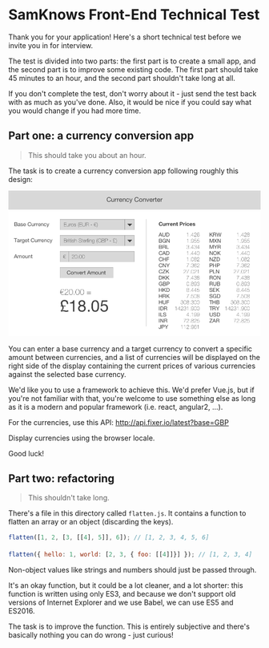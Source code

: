 # SamKnows Front-End Technical Test

Thank you for your application! Here's a short technical test before we invite
you in for interview.

The test is divided into two parts: the first part is to create a small app,
and the second part is to improve some existing code. The first part should
take 45 minutes to an hour, and the second part shouldn't take long at all.

If you don't complete the test, don't worry about it - just send the test back
with as much as you've done. Also, it would be nice if you could say what you
would change if you had more time.

## Part one: a currency conversion app

> This should take you about an hour.

The task is to create a currency conversion app following roughly this design:

![](./currency-convertor.png)

You can enter a base currency and a target currency to convert a specific
amount between currencies, and a list of currencies will be displayed on the
right side of the display containing the current prices of various currencies
against the selected base currency.

We'd like you to use a framework to achieve this. We'd prefer Vue.js, but if
you're not familiar with that, you're welcome to use something else as long as
it is a modern and popular framework (i.e. react, angular2, ...).
 
For the currencies, use this API: http://api.fixer.io/latest?base=GBP

Display currencies using the browser locale.

Good luck!

## Part two: refactoring

> This shouldn't take long.

There's a file in this directory called `flatten.js`. It contains a function to
flatten an array or an object (discarding the keys).

```js
flatten([1, 2, [3, [[4], 5]], 6]); // [1, 2, 3, 4, 5, 6]

flatten({ hello: 1, world: [2, 3, { foo: [[4]]}] }); // [1, 2, 3, 4]
```

Non-object values like strings and numbers should just be passed through.

It's an okay function, but it could be a lot cleaner, and a lot shorter: this
function is written using only ES3, and because we don't support old versions 
of Internet Explorer and we use Babel, we can use ES5 and ES2016.

The task is to improve the function. This is entirely subjective and there's
basically nothing you can do wrong - just curious!
